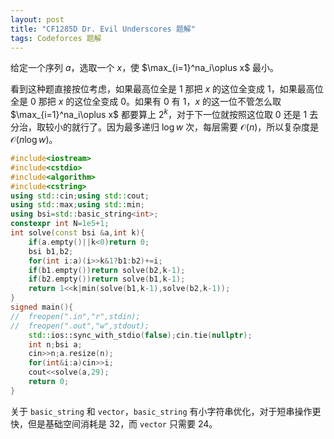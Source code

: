 ```yaml
---
layout: post
title: "CF1285D Dr. Evil Underscores 题解"
tags: Codeforces 题解
---
```

给定一个序列 $a$，选取一个 $x$，使 $\max_{i=1}^na_i\oplus x$ 最小。

看到这种题直接按位考虑，如果最高位全是 $1$ 那把 $x$ 的这位全变成 $1$，如果最高位全是 $0$ 那把 $x$ 的这位全变成 $0$。如果有 $0$ 有 $1$，$x$ 的这一位不管怎么取 $\max_{i=1}^na_i\oplus x$ 都要算上 $2^k$，对于下一位就按照这位取 $0$ 还是 $1$ 去分治，取较小的就行了。因为最多递归 $\log w$ 次，每层需要 $\mathcal O(n)$，所以复杂度是 $\mathcal O(n\log w)$。
```cpp
#include<iostream>
#include<cstdio>
#include<algorithm>
#include<cstring>
using std::cin;using std::cout;
using std::max;using std::min;
using bsi=std::basic_string<int>;
constexpr int N=1e5+1;
int solve(const bsi &a,int k){
	if(a.empty()||k<0)return 0;
	bsi b1,b2;
	for(int i:a)(i>>k&1?b1:b2)+=i;
	if(b1.empty())return solve(b2,k-1);
	if(b2.empty())return solve(b1,k-1);
	return 1<<k|min(solve(b1,k-1),solve(b2,k-1));
}
signed main(){
//	freopen(".in","r",stdin);
//	freopen(".out","w",stdout);
	std::ios::sync_with_stdio(false);cin.tie(nullptr);
	int n;bsi a;
	cin>>n;a.resize(n);
	for(int&i:a)cin>>i;
	cout<<solve(a,29);
	return 0;
}
```
关于 `basic_string` 和 `vector`，`basic_string` 有小字符串优化，对于短串操作更快，但是基础空间消耗是 $32$，而 `vector` 只需要 $24$。